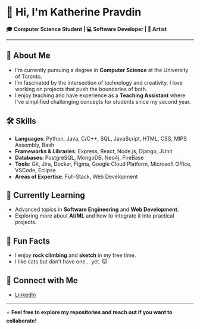 # 👋 Hi, I'm Katherine Pravdin

**🎓 Computer Science Student | 💻 Software Developer | 🎨 Artist**

---

## 🚀 About Me

- I'm currently pursuing a degree in **Computer Science** at the University of Toronto.
- I’m fascinated by the intersection of technology and creativity. I love working on projects that push the boundaries of both.
- I enjoy teaching and have experience as a **Teaching Assistant** where I've simplified challenging concepts for students since my second year.

## 🛠️ Skills

- **Languages**: Python, Java, C/C++, SQL, JavaScript, HTML, CSS, MIPS Assembly, Bash
- **Frameworks & Libraries**: Express, React, Node.js, Django, JUnit
- **Databases**: PostgreSQL, MongoDB, Neo4j, FireBase
- **Tools**: Git, Jira, Docker, Figma, Google Cloud Platform, Microsoft Office, VSCode, Eclipse
- **Areas of Expertise**: Full-Stack, Web Development

## 🌱 Currently Learning

- Advanced topics in **Software Engineering** and **Web Development**.
- Exploring more about **AI/ML** and how to integrate it into practical projects.

## 🎨 Fun Facts

- I enjoy **rock climbing** and **sketch** in my free time.
- I like cats but don’t have one… yet. 🐱

## 🔗 Connect with Me

- [LinkedIn](https://www.linkedin.com/in/katherinepravdin)

---

⭐️ **Feel free to explore my repositories and reach out if you want to collaborate!**
